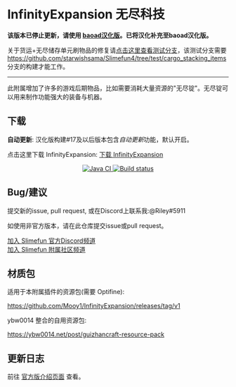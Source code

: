 # InfinityExpansion 无尽科技

**该版本已停止更新，请使用 [baoad汉化版](https://github.com/baoad/InfinityExpansion)。已将汉化补充至baoad汉化版。**

关于货运+无尽储存单元刷物品的修复请[点击这里查看测试分支](https://builds.guizhanss.net/ybw0014/InfinityExpansion-CN/test/1)，该测试分支需要 https://github.com/starwishsama/Slimefun4/tree/test/cargo_stacking_items 分支的构建才能工作。

---

此附属增加了许多的游戏后期物品，比如需要消耗大量资源的"无尽锭"。无尽锭可以用来制作功能强大的装备与机器。

## 下载

**自动更新**: 汉化版构建#17及以后版本包含*自动更新*功能，默认开启。

点击这里下载 InfinityExpansion: [下载 InfinityExpansion](https://builds.guizhanss.net/ybw0014/InfinityExpansion-CN/master)

<p align="center">
  <a href="https://github.com/ybw0014/InfinityExpansion-CN/actions/workflows/maven.yml">
    <img src="https://github.com/ybw0014/InfinityExpansion-CN/actions/workflows/maven.yml/badge.svg" alt="Java CI"/>
  </a>

  <a href="https://builds.guizhanss.net/ybw0014/InfinityExpansion-CN/master">
    <img src="https://builds.guizhanss.net/f/ybw0014/InfinityExpansion-CN/master/badge.svg" alt="Build status"/>
  </a>
</p>

## Bug/建议

提交新的issue, pull request, 或在Discord上联系我:@Riley#5911

如使用非官方版本，请在此仓库提交issue或pull request。

[加入 Slimefun 官方Discord频道](https://discord.gg/slimefun)  
[加入 Slimefun 附属社区频道](https://discord.gg/SqD3gg5SAU)

## 材质包

适用于本附属插件的资源包(需要 Optifine):

https://github.com/Mooy1/InfinityExpansion/releases/tag/v1

ybw0014 整合的自用资源包:

https://ybw0014.net/post/guizhancraft-resource-pack

## 更新日志

前往 [官方版介绍页面](https://github.com/Mooy1/InfinityExpansion#changelog) 查看。
